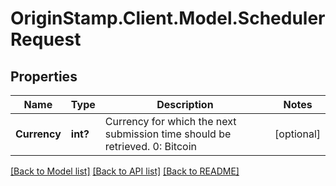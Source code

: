 # OriginStamp.Client.Model.SchedulerRequest
## Properties

Name | Type | Description | Notes
------------ | ------------- | ------------- | -------------
**Currency** | **int?** | Currency for which the next submission time should be retrieved.  0: Bitcoin | [optional] 

[[Back to Model list]](../README.md#documentation-for-models) [[Back to API list]](../README.md#documentation-for-api-endpoints) [[Back to README]](../README.md)

